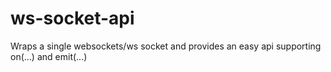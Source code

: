 # ws-socket-api
Wraps a single websockets/ws socket and provides an easy api supporting on(...) and emit(...)
